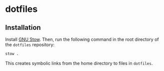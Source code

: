 # dotfiles

## Installation

Install [GNU Stow](https://www.gnu.org/software/stow/). Then, run the following command in the root directory of the `dotfiles` repository:

```sh
stow .
```

This creates symbolic links from the home directory to files in `dotfiles`.


